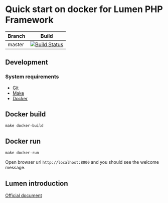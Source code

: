 # Quick start on docker for Lumen PHP Framework

| Branch | Build                                                                                                                                                                                                                                                  |
| ------ | ------------------------------------------------------------------------------------------------------------------------------------------------------------------------------------------------------------------------------------------------------ |
| master | [![Build Status](https://lumendockerawscicdinfrastack-badgebucket1dd67e45-ycwqqi9kehen.ap-northeast-1.amazon.com/master-latest-build.svg)](https://ap-northeast-1.console.aws.amazon.com/codesuite/codepipeline/pipelines/LumenDockerDevPipeline/view) |

## Development

### System requirements

-   [Git](https://git-scm.com/)
-   [Make](https://www.gnu.org/software/make/)
-   [Docker](https://www.docker.com/)

## Docker build

```
make docker-build
```

## Docker run

```
make docker-run
```

Open browser url `http://localhost:8000` and you should see the welcome message.

## Lumen introduction

[Official document](https://github.com/laravel/lumen/blob/master/README.md)
